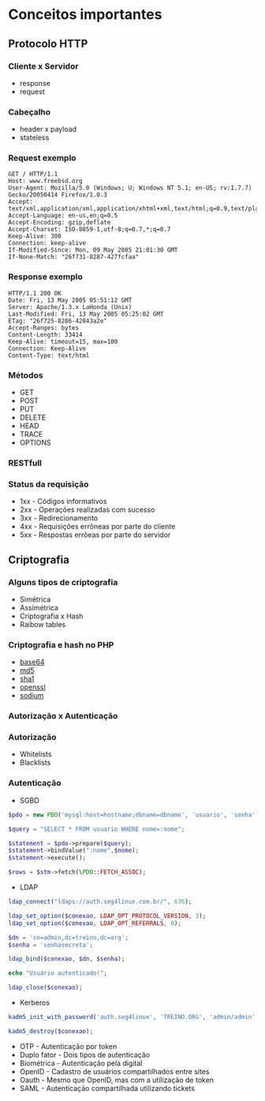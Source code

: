 # Conceitos importantes

## Protocolo HTTP

### Cliente x Servidor
- response
- request

### Cabeçalho
- header x payload
- stateless

### Request exemplo
```
GET / HTTP/1.1
Host: www.freebsd.org
User-Agent: Mozilla/5.0 (Windows; U; Windows NT 5.1; en-US; rv:1.7.7) Gecko/20050414 Firefox/1.0.3
Accept: text/xml,application/xml,application/xhtml+xml,text/html;q=0.9,text/plain;q=0.8,image/png,*/*;q=0.5
Accept-Language: en-us,en;q=0.5
Accept-Encoding: gzip,deflate
Accept-Charset: ISO-8859-1,utf-8;q=0.7,*;q=0.7
Keep-Alive: 300
Connection: keep-alive
If-Modified-Since: Mon, 09 May 2005 21:01:30 GMT
If-None-Match: "26f731-8287-427fcfaa"
```

### Response exemplo
```
HTTP/1.1 200 OK
Date: Fri, 13 May 2005 05:51:12 GMT
Server: Apache/1.3.x LaHonda (Unix)
Last-Modified: Fri, 13 May 2005 05:25:02 GMT
ETag: "26f725-8286-42843a2e"
Accept-Ranges: bytes
Content-Length: 33414
Keep-Alive: timeout=15, max=100
Connection: Keep-Alive
Content-Type: text/html
```

### Métodos
- GET
- POST
- PUT
- DELETE
- HEAD
- TRACE
- OPTIONS

### RESTfull

### Status da requisição
- 1xx - Códigos informativos
- 2xx - Operações realizadas com sucesso
- 3xx - Redirecionamento
- 4xx - Requisições errôneas por parte do cliente
- 5xx - Respostas errôeas por parte do servidor

## Criptografia

### Alguns tipos de criptografia
- Simétrica
- Assimétrica
- Criptografia x Hash
- Raibow tables

### Criptografia e hash no PHP
- [base64](https://www.google.com)
- [md5](https://www.google.com)
- [sha1](https://www.google.com)
- [openssl](https://www.google.com)
- [sodium](https://www.google.com)

### Autorização x Autenticação

### Autorização
- Whitelists
- Blacklists

### Autenticação
- SGBD
```php
$pdo = new PDO('mysql:host=hostname;dbname=dbname', 'usuario', 'senha');

$query = "SELECT * FROM usuario WHERE nome=:nome";

$statement = $pdo->prepare($query);
$statement->bindValue(":nome",$nome);
$statement->execute();

$rows = $stm->fetch(\PDO::FETCH_ASSOC);

```

- LDAP
```php
ldap_connect("ldaps://auth.seg4linux.com.br/", 636);

ldap_set_option($conexao, LDAP_OPT_PROTOCOL_VERSION, 3);
ldap_set_option($conexao, LDAP_OPT_REFERRALS, 0);

$dn = 'cn=admin,dc=treino,dc=org';
$senha = 'senhasecreta';

ldap_bind($conexao, $dn, $senha);

echo "Usuário autenticado!";

ldap_close($conexao);

```

- Kerberos
```php
kadm5_init_with_password('auth.seg4linux', 'TREINO.ORG', 'admin/admin', 'senhasecreta');

kadm5_destroy($conexao);
```

- OTP - Autenticação por token
- Duplo fator - Dois tipos de autenticação
- Biométrica - Autenticação pela digital
- OpenID - Cadastro de usuários compartilhados entre sites
- Oauth - Mesmo que OpenID, mas com a utilização de token
- SAML - Autenticação compartilhada utilizando tickets